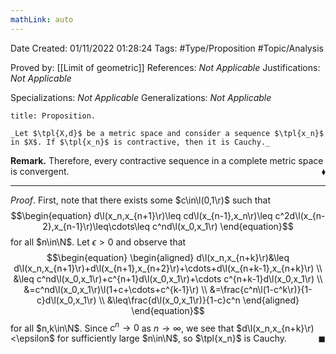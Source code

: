 ```yaml
---
mathLink: auto
---
```


<div class="topSpace"></div>

Date Created: 01/11/2022 01:28:24
Tags: #Type/Proposition #Topic/Analysis

Proved by: [[Limit of geometric]]
References: _Not Applicable_
Justifications: _Not Applicable_

Specializations: _Not Applicable_
Generalizations: _Not Applicable_

``` ad-Proposition
title: Proposition.

_Let $\tpl{X,d}$ be a metric space and consider a sequence $\tpl{x_n}$ in $X$. If $\tpl{x_n}$ is contractive, then it is Cauchy._

```

**Remark.** Therefore, every contractive sequence in a complete metric space is convergent.<span style="float:right;">$\blacklozenge$</span>

---

_Proof_. First, note that there exists some $c\in\l(0,1\r)$ such that
$$\begin{equation}
    d\l(x_n,x_{n+1}\r)\leq cd\l(x_{n-1},x_n\r)\leq c^2d\l(x_{n-2},x_{n-1}\r)\leq\cdots\leq c^nd\l(x_0,x_1\r)
\end{equation}$$
for all $n\in\N$. Let $\epsilon>0$ and observe that
$$\begin{equation}
    \begin{aligned}
        d\l(x_n,x_{n+k}\r)&\leq d\l(x_n,x_{n+1}\r)+d\l(x_{n+1},x_{n+2}\r)+\cdots+d\l(x_{n+k-1},x_{n+k}\r) \\
        &\leq c^nd\l(x_0,x_1\r)+c^{n+1}d\l(x_0,x_1\r)+\cdots c^{n+k-1}d\l(x_0,x_1\r) \\
        &=c^nd\l(x_0,x_1\r)\l(1+c+\cdots+c^{k-1}\r) \\
        &=\frac{c^n\l(1-c^k\r)}{1-c}d\l(x_0,x_1\r) \\
        &\leq\frac{d\l(x_0,x_1\r)}{1-c}c^n
    \end{aligned}
\end{equation}$$
for all $n,k\in\N$. Since $c^n\to0$ as $n\to\infty$, we see that $d\l(x_n,x_{n+k}\r)<\epsilon$ for sufficiently large $n\in\N$, so $\tpl{x_n}$ is Cauchy.<span style="float:right;">$\blacksquare$</span>
